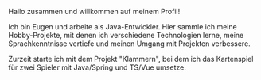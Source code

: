 Hallo zusammen und willkommen auf meinem Profil!

Ich bin Eugen und arbeite als Java-Entwickler. 
Hier sammle ich meine Hobby-Projekte, mit denen ich verschiedene Technologien lerne, meine Sprachkenntnisse vertiefe und meinen Umgang mit Projekten verbessere.

Zurzeit starte ich mit dem Projekt "Klammern", bei dem ich das Kartenspiel für zwei Spieler mit Java/Spring und TS/Vue umsetze.
